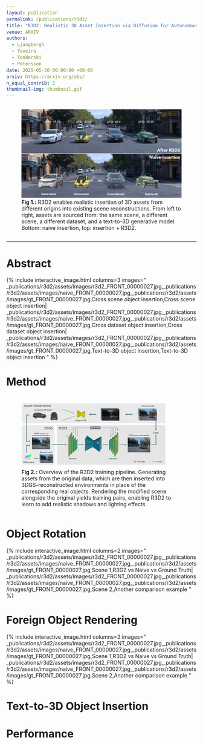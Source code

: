 ```yaml
---
layout: publication
permalink: /publications/r3d2/
title: "R3D2: Realistic 3D Asset Insertion via Diffusion for Autonomous Driving Simulation"
venue: ARXIV
authors:
  - Ljungbergh
  - Taveira
  - Tonderski
  - Petersson
date: 2025-05-30 00:00:00 +00:00
arxiv: https://arxiv.org/abs/
n_equal_contrib: 2
thumbnail-img: thumbnail.gif
---
```

<div style="display: flex; justify-content: space-around; margin-bottom: 1em; margin-top: 0.5em; width=100%">
<figure class="figure__background">
  <img style="width: 100%; margin: 0 auto;" src="assets/cover_v3.jpg"/>
  <figcaption><b>Fig 1.:</b> R3D2 enables realistic insertion of 3D assets from different origins into existing scene reconstructions. From left to right, assets are sourced from: the same scene, a different scene, a different dataset, and a text-to-3D generative model. Bottom: naive insertion, top: insertion + R3D2.</figcaption>
</figure>
</div>

---

# Abstract

{% include interactive_image.html
   columns=3
   images="
     _publications/r3d2/assets/images/r3d2_FRONT_00000027.jpg,_publications/r3d2/assets/images/naive_FRONT_00000027.jpg,_publications/r3d2/assets/images/gt_FRONT_00000027.jpg,Cross scene object insertion,Cross scene object insertion|
     _publications/r3d2/assets/images/r3d2_FRONT_00000027.jpg,_publications/r3d2/assets/images/naive_FRONT_00000027.jpg,_publications/r3d2/assets/images/gt_FRONT_00000027.jpg,Cross dataset object insertion,Cross dataset object insertion|
     _publications/r3d2/assets/images/r3d2_FRONT_00000027.jpg,_publications/r3d2/assets/images/naive_FRONT_00000027.jpg,_publications/r3d2/assets/images/gt_FRONT_00000027.jpg,Text-to-3D object insertion,Text-to-3D object insertion
   "
%}

# Method

<div style="display: flex; justify-content: space-around; margin-bottom: 1em; margin-top: 0.5em; width=90%">
<figure class="figure__background">
  <img style="width: 90%; margin: 0.5em auto; mix-blend-mode: multiply;" src="assets/method_diagram.png"/>
  <figcaption><b>Fig 2.:</b> Overview of the R3D2 training pipeline. Generating assets from the original data, which are then inserted into 3DGS-reconstructed environments in place of the corresponding real objects. Rendering the modified scene alongside the original yields training pairs, enabling R3D2 to learn to add realistic shadows and lighting effects</figcaption>
</figure>
</div>

# Object Rotation

{% include interactive_image.html
   columns=2
   images="
     _publications/r3d2/assets/images/r3d2_FRONT_00000027.jpg,_publications/r3d2/assets/images/naive_FRONT_00000027.jpg,_publications/r3d2/assets/images/gt_FRONT_00000027.jpg,Scene 1,R3D2 vs Naive vs Ground Truth|
     _publications/r3d2/assets/images/r3d2_FRONT_00000027.jpg,_publications/r3d2/assets/images/naive_FRONT_00000027.jpg,_publications/r3d2/assets/images/gt_FRONT_00000027.jpg,Scene 2,Another comparison example
   "
%}

# Foreign Object Rendering

{% include interactive_image.html
   columns=2
   images="
     _publications/r3d2/assets/images/r3d2_FRONT_00000027.jpg,_publications/r3d2/assets/images/naive_FRONT_00000027.jpg,_publications/r3d2/assets/images/gt_FRONT_00000027.jpg,Scene 1,R3D2 vs Naive vs Ground Truth|
     _publications/r3d2/assets/images/r3d2_FRONT_00000027.jpg,_publications/r3d2/assets/images/naive_FRONT_00000027.jpg,_publications/r3d2/assets/images/gt_FRONT_00000027.jpg,Scene 2,Another comparison example
   "
%}

# Text-to-3D Object Insertion

# Performance
